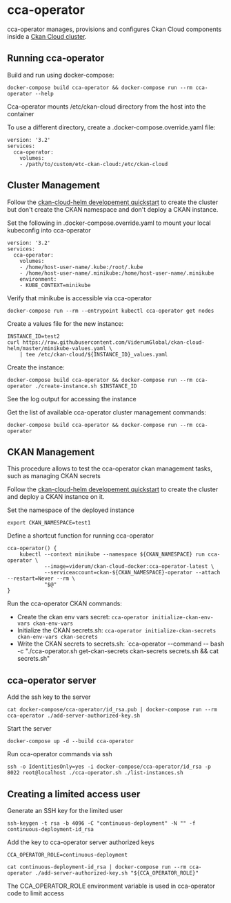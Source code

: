 # cca-operator

cca-operator manages, provisions and configures Ckan Cloud components inside a [Ckan Cloud cluster](https://github.com/ViderumGlobal/ckan-cloud-cluster).

## Running cca-operator

Build and run using docker-compose:

```
docker-compose build cca-operator && docker-compose run --rm cca-operator --help
```

Cca-operator mounts /etc/ckan-cloud directory from the host into the container

To use a different directory, create a .docker-compose.override.yaml file:

```
version: '3.2'
services:
  cca-operator:
    volumes:
    - /path/to/custom/etc-ckan-cloud:/etc/ckan-cloud
```

## Cluster Management

Follow the [ckan-cloud-helm developement quickstart](https://github.com/ViderumGlobal/ckan-cloud-helm/blob/master/QUICKSTART_DEVELOPMENT.md)
to create the cluster but don't create the CKAN namespace and don't deploy a CKAN instance.

Set the following in .docker-compose.override.yaml to mount your local kubeconfig into cca-operator

```
version: '3.2'
services:
  cca-operator:
    volumes:
    - /home/host-user-name/.kube:/root/.kube
    - /home/host-user-name/.minikube:/home/host-user-name/.minikube
    environment:
    - KUBE_CONTEXT=minikube
```

Verify that minikube is accessible via cca-operator

```
docker-compose run --rm --entrypoint kubectl cca-operator get nodes
```

Create a values file for the new instance:

```
INSTANCE_ID=test2
curl https://raw.githubusercontent.com/ViderumGlobal/ckan-cloud-helm/master/minikube-values.yaml \
    | tee /etc/ckan-cloud/${INSTANCE_ID}_values.yaml
```

Create the instance:

```
docker-compose build cca-operator && docker-compose run --rm cca-operator ./create-instance.sh $INSTANCE_ID
```

See the log output for accessing the instance

Get the list of available cca-operator cluster management commands:

```
docker-compose build cca-operator && docker-compose run --rm cca-operator
```


## CKAN Management

This procedure allows to test the cca-operator ckan management tasks, such as managing CKAN secrets

Follow the [ckan-cloud-helm developement quickstart](https://github.com/ViderumGlobal/ckan-cloud-helm/blob/master/QUICKSTART_DEVELOPMENT.md) to create the cluster and deploy a CKAN instance on it.

Set the namespace of the deployed instance

```
export CKAN_NAMESPACE=test1
```

Define a shortcut function for running cca-operator

```
cca-operator() {
    kubectl --context minikube --namespace ${CKAN_NAMESPACE} run cca-operator \
            --image=viderum/ckan-cloud-docker:cca-operator-latest \
            --serviceaccount=ckan-${CKAN_NAMESPACE}-operator --attach --restart=Never --rm \
            "$@"
}
```

Run the cca-operator CKAN commands:

* Create the ckan env vars secret: `cca-operator initialize-ckan-env-vars ckan-env-vars`
* Initialize the CKAN secrets.sh: `cca-operator initialize-ckan-secrets ckan-env-vars ckan-secrets`
* Write the CKAN secrets to secrets.sh: `cca-operator --command -- bash -c "./cca-operator.sh get-ckan-secrets ckan-secrets secrets.sh && cat secrets.sh"


## cca-operator server

Add the ssh key to the server

```
cat docker-compose/cca-operator/id_rsa.pub | docker-compose run --rm cca-operator ./add-server-authorized-key.sh
```

Start the server

```
docker-compose up -d --build cca-operator
```

Run cca-operator commands via ssh

```
ssh -o IdentitiesOnly=yes -i docker-compose/cca-operator/id_rsa -p 8022 root@localhost ./cca-operator.sh ./list-instances.sh
```

## Creating a limited access user

Generate an SSH key for the limited user

```
ssh-keygen -t rsa -b 4096 -C "continuous-deployment" -N "" -f continuous-deployment-id_rsa
```

Add the key to cca-operator server authorized keys

```
CCA_OPERATOR_ROLE=continuous-deployment

cat continuous-deployment-id_rsa | docker-compose run --rm cca-operator ./add-server-authorized-key.sh "${CCA_OPERATOR_ROLE}"
```

The CCA_OPERATOR_ROLE environment variable is used in cca-operator code to limit access
